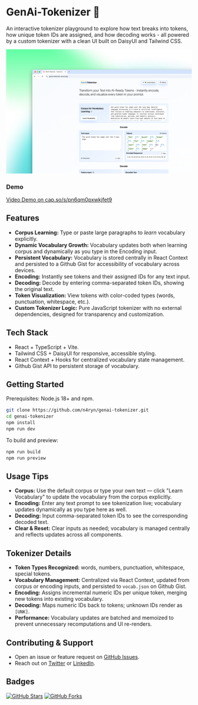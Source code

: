 # GenAi-Tokenizer 🧠

An interactive tokenizer playground to explore how text breaks into tokens, how unique token IDs are assigned, and how decoding works - all powered by a custom tokenizer with a clean UI built on DaisyUI and Tailwind CSS.

![Project Screenshot](./public/project.png)

### Demo

[Video Demo on cap.so/s/pn6qm0pxwkjfet9](https://cap.so/s/pn6qm0pxwkjfet9)

## Features

- **Corpus Learning:** Type or paste large paragraphs to _learn_ vocabulary explicitly.
- **Dynamic Vocabulary Growth:** Vocabulary updates both when learning corpus and dynamically as you type in the Encoding input.
- **Persistent Vocabulary:** Vocabulary is stored centrally in React Context and persisted to a Github Gist for accessibility of vocabulary across devices.
- **Encoding:** Instantly see tokens and their assigned IDs for any text input.
- **Decoding:** Decode by entering comma-separated token IDs, showing the original text.
- **Token Visualization:** View tokens with color-coded types (words, punctuation, whitespace, etc.).
- **Custom Tokenizer Logic:** Pure JavaScript tokenizer with no external dependencies, designed for transparency and customization.

## Tech Stack

- React + TypeScript + Vite.
- Tailwind CSS + DaisyUI for responsive, accessible styling.
- React Context + Hooks for centralized vocabulary state management.
- Github Gist API to persistent storage of vocabulary.

## Getting Started

Prerequisites: Node.js 18+ and npm.

```bash
git clone https://github.com/n4ryn/genai-tokenizer.git
cd genai-tokenizer
npm install
npm run dev
```

To build and preview:

```bash
npm run build
npm run preview
```

## Usage Tips

- **Corpus:** Use the default corpus or type your own text — click "Learn Vocabulary" to update the vocabulary from the corpus explicitly.
- **Encoding:** Enter any text prompt to see tokenization live; vocabulary updates dynamically as you type here as well.
- **Decoding:** Input comma-separated token IDs to see the corresponding decoded text.
- **Clear & Reset:** Clear inputs as needed; vocabulary is managed centrally and reflects updates across all components.

## Tokenizer Details

- **Token Types Recognized:** words, numbers, punctuation, whitespace, special tokens.
- **Vocabulary Management:** Centralized via React Context, updated from corpus or encoding inputs, and persisted to `vocab.json` on Github Gist.
- **Encoding:** Assigns incremental numeric IDs per unique token, merging new tokens into existing vocabulary.
- **Decoding:** Maps numeric IDs back to tokens; unknown IDs render as `[UNK]`.
- **Performance:** Vocabulary updates are batched and memoized to prevent unnecessary recomputations and UI re-renders.

## Contributing & Support

- Open an issue or feature request on [GitHub Issues](https://github.com/n4ryn/genai-tokenizer/issues).
- Reach out on [Twitter](https://x.com/n4ryn_) or [LinkedIn](https://www.linkedin.com/in/n4ryn/).

## Badges

[![GitHub Stars](https://img.shields.io/github/stars/n4ryn/genai-tokenizer?style=for-the-badge&color=1a1b27&logo=github&logoColor=FFFFFF)](https://github.com/n4ryn/genai-tokenizer/stargazers)
[![GitHub Forks](https://img.shields.io/github/forks/n4ryn/genai-tokenizer?style=for-the-badge&color=1a1b27&logo=github&logoColor=FFFFFF)](https://github.com/n4ryn/genai-tokenizer/network)
